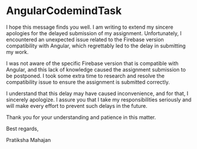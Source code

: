 # AngularCodemindTask
 
I hope this message finds you well. I am writing to extend my sincere apologies for the delayed submission of my assignment. Unfortunately, I encountered an unexpected issue related to the Firebase version compatibility with Angular, which regrettably led to the delay in submitting my work.

I was not aware of the specific Firebase version that is compatible with Angular, and this lack of knowledge caused the assignment submission to be postponed. I took some extra time to research and resolve the compatibility issue to ensure the assignment is submitted correctly.

I understand that this delay may have caused inconvenience, and for that, I sincerely apologize. I assure you that I take my  responsibilities seriously and will make every effort to prevent such delays in the future.

Thank you for your understanding and patience in this matter.

Best regards,

Pratiksha Mahajan
